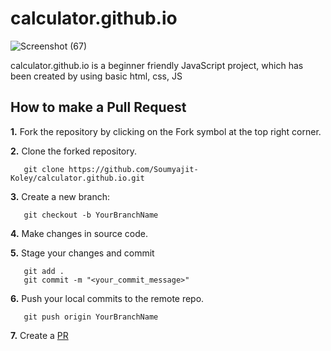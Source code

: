 # calculator.github.io 

![Screenshot (67)](https://github.com/Soumyajit-Koley/calculator.github.io/assets/140046905/a12ae979-6336-4cc1-9c80-7c210be9b807)

calculator.github.io is a beginner friendly JavaScript project, which has been created by using basic html, css, JS


## How to make a Pull Request

**1.** Fork the repository by clicking on the Fork symbol at the top right corner.

**2.** Clone the forked repository.

```
   git clone https://github.com/Soumyajit-Koley/calculator.github.io.git
```

**3.** Create a new branch:

```
   git checkout -b YourBranchName
```

**4.** Make changes in source code.

**5.** Stage your changes and commit

```
   git add .
   git commit -m "<your_commit_message>"
```

**6.** Push your local commits to the remote repo.

```
   git push origin YourBranchName
```

**7.** Create a [PR](https://help.github.com/en/github/collaborating-with-issues-and-pull-requests/creating-a-pull-request)


